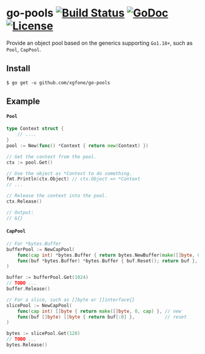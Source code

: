 # go-pools [![Build Status](https://github.com/xgfone/go-pools/actions/workflows/go.yml/badge.svg)](https://github.com/xgfone/go-pools/actions/workflows/go.yml) [![GoDoc](https://pkg.go.dev/badge/github.com/xgfone/go-pools)](https://pkg.go.dev/github.com/xgfone/go-pools) [![License](https://img.shields.io/badge/License-Apache%202.0-blue.svg?style=flat-square)](https://raw.githubusercontent.com/xgfone/go-pools/master/LICENSE)

Provide an object pool based on the generics supporting `Go1.18+`, such as `Pool`, `CapPool`.


## Install
```shell
$ go get -u github.com/xgfone/go-pools
```


## Example

#### `Pool`
```go
type Context struct {
    // ....
}
pool := New(func() *Context { return new(Context) })

// Get the context from the pool.
ctx := pool.Get()

// Use the object as *Context to do something.
fmt.Println(ctx.Object) // ctx.Object => *Context
// ...

// Release the context into the pool.
ctx.Release()

// Output:
// &{}
```

#### `CapPool`
```go
// For *bytes.Buffer
bufferPool := NewCapPool(
    func(cap int) *bytes.Buffer { return bytes.NewBuffer(make([]byte, 0, cap)) }, // new
    func(buf *bytes.Buffer) *bytes.Buffer { buf.Reset(); return buf },            // reset
)

buffer := bufferPool.Get(1024)
// TODO ...
buffer.Release()

// For a slice, such as []byte or []interface{}
slicePool := NewCapPool(
    func(cap int) []byte { return make([]byte, 0, cap) }, // new
    func(buf []byte) []byte { return buf[:0] },           // reset
)

bytes := slicePool.Get(128)
// TODO ...
bytes.Release()
```
